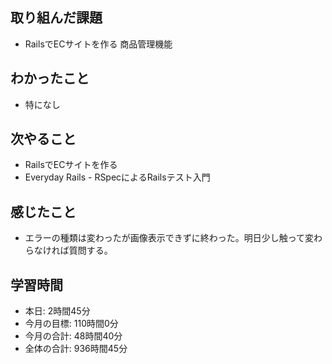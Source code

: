 ## 取り組んだ課題
- RailsでECサイトを作る 商品管理機能
## わかったこと
- 特になし
## 次やること
- RailsでECサイトを作る
- Everyday Rails - RSpecによるRailsテスト入門
## 感じたこと
- エラーの種類は変わったが画像表示できずに終わった。明日少し触って変わらなければ質問する。
## 学習時間
- 本日: 2時間45分
- 今月の目標: 110時間0分
- 今月の合計: 48時間40分
- 全体の合計: 936時間45分
